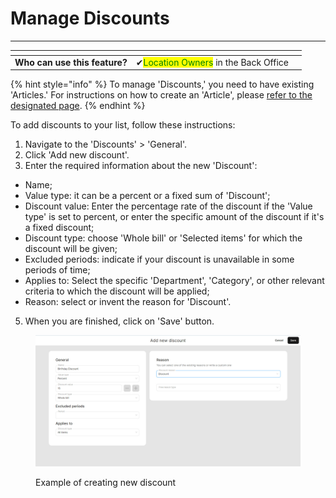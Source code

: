 # Manage Discounts

***

<table data-card-size="large" data-view="cards" data-full-width="false"><thead><tr><th></th><th></th><th></th></tr></thead><tbody><tr><td><strong>Who can use this feature?</strong></td><td><span data-gb-custom-inline data-tag="emoji" data-code="2714">✔</span><mark style="color:green;">Location Owners</mark> in the Back Office</td><td></td></tr></tbody></table>

{% hint style="info" %}
To manage 'Discounts,' you need to have existing 'Articles.' For instructions on how to create an 'Article', please [refer to the designated page](../../features/products/articles/create-an-article-bo.md).
{% endhint %}

To add discounts to your list, follow these instructions:

1. Navigate to the 'Discounts' > 'General'.
2. Click 'Add new discount'.
3. Enter the required information about the new 'Discount':

* Name;
* Value type: it can be a percent or a fixed sum of 'Discount';
* Discount value: Enter the percentage rate of the discount if the 'Value type' is set to percent, or enter the specific amount of the discount if it's a fixed discount;
* Discount type: choose 'Whole bill' or 'Selected items' for which the discount will be given;
* Excluded periods: indicate if your discount is unavailable in some periods of time;
* Applies to: Select the specific 'Department', 'Category', or other relevant criteria to which the discount will be applied;
* Reason: select or invent the reason for 'Discount'.

5. When you are finished, click on 'Save' button.

<figure><img src="../../images/discount.jpg" alt=""><figcaption><p>Example of creating new discount</p></figcaption></figure>

